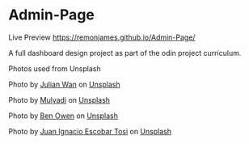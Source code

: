 # Admin-Page

Live Preview
https://remonjames.github.io/Admin-Page/


A full dashboard design project as part of the odin project curriculum.


Photos used from Unsplash

Photo by <a href="https://unsplash.com/@julianwan?utm_source=unsplash&utm_medium=referral&utm_content=creditCopyText">Julian Wan</a> on <a href="https://unsplash.com/s/photos/profile?utm_source=unsplash&utm_medium=referral&utm_content=creditCopyText">Unsplash</a>
  
Photo by <a href="https://unsplash.com/@mullyadii?utm_source=unsplash&utm_medium=referral&utm_content=creditCopyText">Mulyadi</a> on <a href="https://unsplash.com/s/photos/avatar?utm_source=unsplash&utm_medium=referral&utm_content=creditCopyText">Unsplash</a>

Photo by <a href="https://unsplash.com/@circleb?utm_source=unsplash&utm_medium=referral&utm_content=creditCopyText">Ben Owen</a> on <a href="https://unsplash.com/s/photos/dog?utm_source=unsplash&utm_medium=referral&utm_content=creditCopyText">Unsplash</a>

Photo by <a href="https://unsplash.com/@juanie85?utm_source=unsplash&utm_medium=referral&utm_content=creditCopyText">Juan Ignacio Escobar Tosi</a> on <a href="https://unsplash.com/s/photos/penguin?utm_source=unsplash&utm_medium=referral&utm_content=creditCopyText">Unsplash</a>